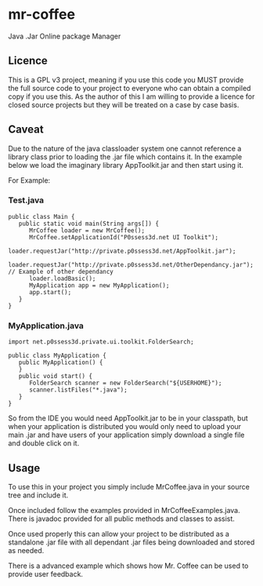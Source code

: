 # mr-coffee
Java .Jar Online package Manager

## Licence
This is a GPL v3 project, meaning if you use this code you MUST provide the full source
code to your project to everyone who can obtain a compiled copy if you use this.
As the author of this I am willing to provide a licence for closed source projects but
they will be treated on a case by case basis.

## Caveat

Due to the nature of the java classloader system one cannot reference a library class prior to
loading the .jar file which contains it. In the example below we load the imaginary library
AppToolkit.jar and then start using it.

For Example:

### Test.java
```
public class Main {
   public static void main(String args[]) {
      MrCoffee loader = new MrCoffee();
      MrCoffee.setApplicationId("P0ssess3d.net UI Toolkit");
      loader.requestJar("http://private.p0ssess3d.net/AppToolkit.jar");
      loader.requestJar("http://private.p0ssess3d.net/OtherDependancy.jar");  // Example of other dependancy
      loader.loadBasic();
      MyApplication app = new MyApplication();
      app.start();
   }
}
```

### MyApplication.java
```
import net.p0ssess3d.private.ui.toolkit.FolderSearch;

public class MyApplication {
   public MyApplication() {
   }
   public void start() {
      FolderSearch scanner = new FolderSearch("${USERHOME}");
      scanner.listFiles("*.java");
   }
}
```
So from the IDE you would need AppToolkit.jar to be in your classpath, but when your application
is distributed you would only need to upload your main .jar and have users of your application simply download
a single file and double click on it.


## Usage
To use this in your project you simply include MrCoffee.java in your source tree and include it.

Once included follow the examples provided in MrCoffeeExamples.java. There is javadoc provided
for all public methods and classes to assist.

Once used properly this can allow your project to be distributed as a standalone .jar file
with all dependant .jar files being downloaded and stored as needed.

There is a advanced example which shows how Mr. Coffee can be used to provide user feedback.

